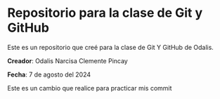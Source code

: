 
# Repositorio para la clase de Git y GitHub


Este es un repositorio que creé para la clase de Git Y GitHub de Odalis.



**Creador**: Odalis Narcisa Clemente Pincay 


**Fecha**: 7 de agosto del 2024

Este es un cambio que realice para practicar mis commit
